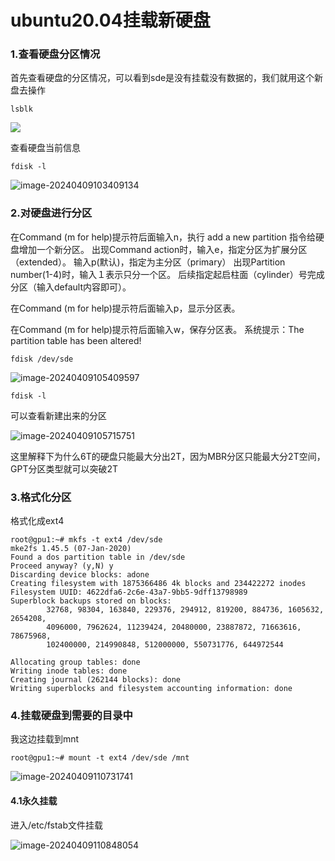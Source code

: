 # ubuntu20.04挂载新硬盘

### 1.查看硬盘分区情况

首先查看硬盘的分区情况，可以看到sde是没有挂载没有数据的，我们就用这个新盘去操作

```
lsblk
```

![](/Users/zhouqiting/Desktop/document/nvidia/ubuntu/ubuntu20.04挂载新硬盘/1712629871865.jpg)



查看硬盘当前信息

```
fdisk -l
```

![image-20240409103409134](/Users/zhouqiting/Desktop/document/nvidia/ubuntu/ubuntu20.04挂载新硬盘/image-20240409103409134.png)





### 2.对硬盘进行分区

在Command (m for help)提示符后面输入n，执行 add a new partition 指令给硬盘增加一个新分区。
出现Command action时，输入e，指定分区为扩展分区（extended）。
输入p(默认)，指定为主分区（primary） 出现Partition number(1-4)时，输入１表示只分一个区。
后续指定起启柱面（cylinder）号完成分区（输入default内容即可）。

在Command (m for help)提示符后面输入p，显示分区表。

在Command (m for help)提示符后面输入w，保存分区表。
系统提示：The partition table has been altered!

```
fdisk /dev/sde
```

![image-20240409105409597](/Users/zhouqiting/Desktop/document/nvidia/ubuntu/ubuntu20.04挂载新硬盘/image-20240409105409597.png)



```
fdisk -l
```

可以查看新建出来的分区

![image-20240409105715751](/Users/zhouqiting/Desktop/document/nvidia/ubuntu/ubuntu20.04挂载新硬盘/image-20240409105715751.png)

这里解释下为什么6T的硬盘只能最大分出2T，因为MBR分区只能最大分2T空间，GPT分区类型就可以突破2T



### 3.格式化分区

格式化成ext4

```
root@gpu1:~# mkfs -t ext4 /dev/sde
mke2fs 1.45.5 (07-Jan-2020)
Found a dos partition table in /dev/sde
Proceed anyway? (y,N) y
Discarding device blocks: adone                            
Creating filesystem with 1875366486 4k blocks and 234422272 inodes
Filesystem UUID: 4622dfa6-2c6e-43a7-9bb5-9dff13798989
Superblock backups stored on blocks: 
        32768, 98304, 163840, 229376, 294912, 819200, 884736, 1605632, 2654208, 
        4096000, 7962624, 11239424, 20480000, 23887872, 71663616, 78675968, 
        102400000, 214990848, 512000000, 550731776, 644972544

Allocating group tables: done                            
Writing inode tables: done                            
Creating journal (262144 blocks): done
Writing superblocks and filesystem accounting information: done  
```



### 4.挂载硬盘到需要的目录中

我这边挂载到mnt

```
root@gpu1:~# mount -t ext4 /dev/sde /mnt
```

![image-20240409110731741](/Users/zhouqiting/Desktop/document/nvidia/ubuntu/ubuntu20.04挂载新硬盘/image-20240409110731741.png)



#### 4.1永久挂载

进入/etc/fstab文件挂载

![image-20240409110848054](/Users/zhouqiting/Desktop/document/nvidia/ubuntu/ubuntu20.04挂载新硬盘/image-20240409110848054.png)
